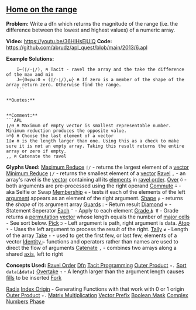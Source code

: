 ## [Home on the range](https://problems.tryapl.org/psets/2013.html?goto=P6_Home_On_The_Range)

**Problem:** Write a dfn which returns the magnitude of the range (i.e. the difference between the lowest and highest values) of a numeric array.

**Video:** https://youtu.be/36HlHsEjUIQ
**Code:** https://github.com/abrudz/apl_quest/blob/main/2013/6.apl

**Example Solutions:**
```APL
	I←(⌈/-⌊/), ⍝ Tacit - ravel the array and the take the difference of the max and min
	J←{0∊⍴⍵:0 ⋄ (⌈/-⌊/),⍵} ⍝ If zero is a member of the shape of the array return zero. Otherwise find the range. 
	```

**Quotes:**


**Comment:** 
```APL
⌈/⍬ ⍝ Maximum of empty vector is smallest representable number. Minimum reduction produces the opposite value.
⊃⍤⌽ ⍝ Choose the last element of a vector
1⌈≢ ⍝ is the length larger than one. Using this as a check to make sure it is not an empty array. Taking this result returns the entire array or zero if empty. 
,, ⍝ Catenate the ravel

```

**Glyphs Used:**
[Maximum Reduce](https://aplwiki.com/wiki/Maximum) `⌈/` - returns the largest element of a [vector](https://aplwiki.com/wiki/Vector "Vector")
[Minimum Reduce](https://aplwiki.com/wiki/Minimum) `⌊/` - returns the smallest element of a [vector](https://aplwiki.com/wiki/Vector "Vector")
[Ravel](https://aplwiki.com/wiki/Ravel) `,` - an array's ravel is the [vector](https://aplwiki.com/wiki/Vector "Vector") containing all its [elements](https://aplwiki.com/wiki/Elements "Elements") in [ravel order](https://aplwiki.com/wiki/Ravel_order "Ravel order").
[Over](https://aplwiki.com/wiki/over) `⍥` - both arguments are pre-processed using the right operand
[Commute](https://aplwiki.com/wiki/Commute) `⍨`  - aka Selfie or Swap
[Membership](https://aplwiki.com/wiki/Membership) `∊` - tests if each of the elements of the left [argument](https://aplwiki.com/wiki/Argument "Argument") appears as an element of the right argument.
[Shape](https://aplwiki.com/wiki/Shape) `⍴` - returns the _shape_ of its argument array
[Guards](https://aplwiki.com/wiki/Dfn#Guards) : - Return result
[Diamond](https://aplwiki.com/wiki/Statement_separator) ⋄ - Statement Seperator
[Each](https://aplwiki.com/wiki/Each) `¨` - Apply to each element
[Grade ](https://aplwiki.com/wiki/Grade) `⍋ ⍒`  - Grade returns a [permutation](https://aplwiki.com/index.php?title=Permutation&action=edit&redlink=1 "Permutation (page does not exist)") [vector](https://aplwiki.com/wiki/Vector "Vector") whose length equals the number of [major cells](https://aplwiki.com/wiki/Major_cell "Major cell") - See sort below.
[Pick](https://mastering.dyalog.com/Nested-Arrays-Continued.html?highlight=pick#pick) `⊃` - Left argument is path, right argument is data. 
[Atop](https://aplwiki.com/wiki/Atop_(operator)) `⍤` - Uses the left argument to process the result of the right. 
[Tally](https://aplwiki.com/wiki/Tally) `≢` - Length of the array
[Take](https://aplwiki.com/wiki/Take) `↑` - used to get the first few, or last few, elements of a vector
[Identity ](https://aplwiki.com/wiki/Identity)`⊢` functions and operators rather than names are used to direct the flow of arguments
[Catenate](https://aplwiki.com/wiki/Catenate) `,` - combines two arrays along a shared [axis](https://aplwiki.com/wiki/Axis "Axis"), left to right


**Concepts Used:**
[Ravel Order](https://aplwiki.com/wiki/Ravel_order)
[Dfn](https://aplwiki.com/wiki/Dfn)
[Tacit Programming](https://aplwiki.com/wiki/Tacit_programming)
[Outer Product](https://aplwiki.com/wiki/Outer_Product) `∘.`
[Sort](https://xpqz.github.io/learnapl/manip.html?highlight=sort#grade-up-down) `data[⍋data]` 
[Overtake](https://aplwiki.com/wiki/Take#Overtaking) `↑` - A length larger than the argument length causes [fills](https://aplwiki.com/wiki/Fill_element "Fill element") to be inserted
[Fork](https://aplwiki.com/wiki/Train#3-trains)



[Radix](https://en.wikipedia.org/wiki/Radix)
[Index Origin](https://aplwiki.com/wiki/Index_origin) - Generating Functions with that work with 0 or 1 origin
[Outer Product](https://aplwiki.com/wiki/Outer_Product) `∘.`
[Matrix Multiplication](https://en.wikipedia.org/wiki/Matrix_multiplication)
[Vector Prefix](https://aplwiki.com/wiki/Prefix)
[Boolean Mask](https://aplwiki.com/wiki/Boolean)
[Complex Numbers](https://aplwiki.com/wiki/Complex_number)
[Phase](https://en.wikipedia.org/wiki/Phase_(waves))
